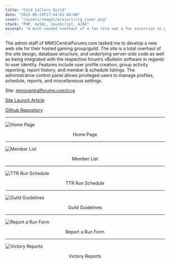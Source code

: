 ```yaml
---
title: "Cold Callers Guild"
date: "2015-06-29T17:44:01-04:00"
cover: "/assets/images/project/ccg_cover.png"
stack: "PHP, mySQL, JavaScript, AJAX"
excerpt: "A much needed overhaul of a fan site was a fun excercise in planning, database architecture, API research, and user experience."
---
```


The admin staff of MMOCentralForums.com tasked me to develop a new web site for their hosted gaming group/guild. The site is a total overhaul of the site design, database structure, and underlying server-side code as well as being integrated with the respective forum’s vBulletin software in regards to user identity. Features include user profile creation, group activity reporting, report history, and member & schedule listings. The administrative control panel allows privileged users to manage profiles, schedule, reports, and miscellaneous settings.

Site: [mmocentralforums.com/ccg](http://mmocentralforums.com/ccg)

[Site Launch Article](/blog/cold-callers-guild-site-launched)

[Github Repository](https://github.com/aromig/ccg)

---

![Home Page](/assets/images/project/ccg_cover.png)

<center>Home Page</center>

---

![Member List](/assets/images/project/ccg_ss2.png)

<center>Member List</center>

---

![TTR Run Schedule](/assets/images/project/ccg_ss3.png)

<center>TTR Run Schedule</center>

---

![Guild Guidelines](/assets/images/project/ccg_ss4.png)

<center>Guild Guidelines</center>

---

![Report a Run Form](/assets/images/project/ccg_ss5.png)

<center>Report a Run Form</center>

---

![Victory Reports](/assets/images/project/ccg_ss6.png)

<center>Victory Reports</center>

